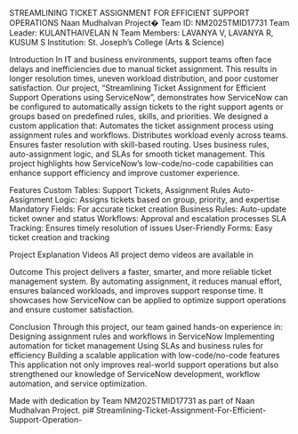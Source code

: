 STREAMLINING TICKET ASSIGNMENT FOR EFFICIENT SUPPORT OPERATIONS
Naan Mudhalvan Project� Team ID: NM2025TMID17731 Team Leader: KULANTHAIVELAN N Team Members: LAVANYA V, LAVANYA R, KUSUM S Institution: St. Joseph’s College (Arts & Science)

Introduction
In IT and business environments, support teams often face delays and inefficiencies due to manual ticket assignment. This results in longer resolution times, uneven workload distribution, and poor customer satisfaction. Our project, “Streamlining Ticket Assignment for Efficient Support Operations using ServiceNow”, demonstrates how ServiceNow can be configured to automatically assign tickets to the right support agents or groups based on predefined rules, skills, and priorities. We designed a custom application that: Automates the ticket assignment process using assignment rules and workflows. Distributes workload evenly across teams. Ensures faster resolution with skill-based routing. Uses business rules, auto-assignment logic, and SLAs for smooth ticket management. This project highlights how ServiceNow’s low-code/no-code capabilities can enhance support efficiency and improve customer experience.

Features
Custom Tables: Support Tickets, Assignment Rules Auto-Assignment Logic: Assigns tickets based on group, priority, and expertise Mandatory Fields: For accurate ticket creation Business Rules: Auto-update ticket owner and status Workflows: Approval and escalation processes SLA Tracking: Ensures timely resolution of issues User-Friendly Forms: Easy ticket creation and tracking

Project Explanation Videos
All project demo videos are available in

Outcome
This project delivers a faster, smarter, and more reliable ticket management system. By automating assignment, it reduces manual effort, ensures balanced workloads, and improves support response time. It showcases how ServiceNow can be applied to optimize support operations and ensure customer satisfaction.

Conclusion
Through this project, our team gained hands-on experience in: Designing assignment rules and workflows in ServiceNow Implementing automation for ticket management Using SLAs and business rules for efficiency Building a scalable application with low-code/no-code features This application not only improves real-world support operations but also strengthened our knowledge of ServiceNow development, workflow automation, and service optimization.

Made with dedication by Team NM2025TMID17731 as part of Naan Mudhalvan Project. pi# Streamlining-Ticket-Assignment-For-Efficient-Support-Operation-
